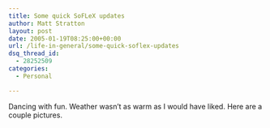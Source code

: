 ```yaml
---
title: Some quick SoFLeX updates
author: Matt Stratton
layout: post
date: 2005-01-19T08:25:00+00:00
url: /life-in-general/some-quick-soflex-updates
dsq_thread_id:
  - 28252509
categories:
  - Personal

---
```

Dancing with fun. Weather wasn&#8217;t as warm as I would have liked. Here are a couple pictures.

<img />

<img />

<img />